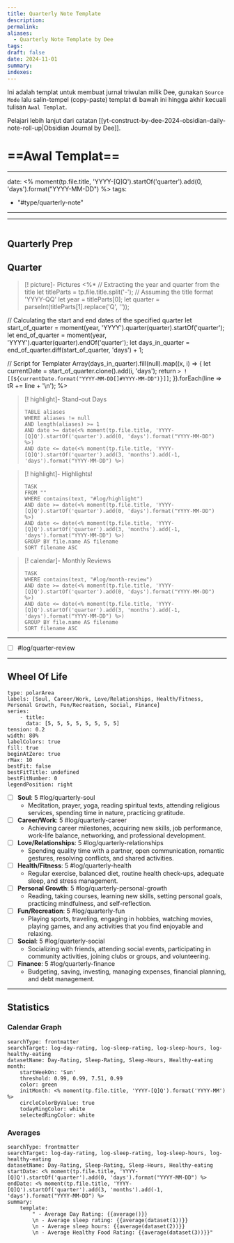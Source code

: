 ```yaml
---
title: Quarterly Note Template
description: 
permalink: 
aliases:
  - Quarterly Note Template by Dee
tags: 
draft: false
date: 2024-11-01
summary: 
indexes:
---
```


Ini adalah templat untuk membuat jurnal triwulan milik Dee, gunakan `Source Mode` lalu salin-tempel (copy-paste) templat di bawah ini hingga akhir kecuali tulisan `Awal Templat`.

Pelajari lebih lanjut dari catatan [[yt-construct-by-dee-2024-obsidian-daily-note-roll-up|Obsidian Journal by Dee]].

# ==Awal Templat== 

---
date: <% moment(tp.file.title, 'YYYY-[Q]Q').startOf('quarter').add(0, 'days').format("YYYY-MM-DD") %>
tags:
- "#type/quarterly-note"
---

---
```calendar-nav
```

## Quarterly Prep

## Quarter
> [! picture]- Pictures
<%*
// Extracting the year and quarter from the title
let titleParts = tp.file.title.split('-'); // Assuming the title format 'YYYY-QQ'
let year = titleParts[0];
let quarter = parseInt(titleParts[1].replace('Q', ''));

// Calculating the start and end dates of the specified quarter
let start_of_quarter = moment(year, 'YYYY').quarter(quarter).startOf('quarter');
let end_of_quarter = moment(year, 'YYYY').quarter(quarter).endOf('quarter');
let days_in_quarter = end_of_quarter.diff(start_of_quarter, 'days') + 1;

// Script for Templater
Array(days_in_quarter).fill(null).map((x, i) => {
	let currentDate = start_of_quarter.clone().add(i, 'days');
	return `> ![[${currentDate.format("YYYY-MM-DD[]#YYYY-MM-DD")}]]`;
}).forEach(line => tR += line + '\n');
%>

> [! highlight]- Stand-out Days
> ```dataview
> TABLE aliases
> WHERE aliases != null
> AND length(aliases) >= 1
> AND date >= date(<% moment(tp.file.title, 'YYYY-[Q]Q').startOf('quarter').add(0, 'days').format("YYYY-MM-DD") %>)
> AND date <= date(<% moment(tp.file.title, 'YYYY-[Q]Q').startOf('quarter').add(3, 'months').add(-1, 'days').format("YYYY-MM-DD") %>)
> ```

> [! highlight]- Highlights!
> ```dataview
> TASK
> FROM ""
> WHERE contains(text, "#log/highlight")
> AND date >= date(<% moment(tp.file.title, 'YYYY-[Q]Q').startOf('quarter').add(0, 'days').format("YYYY-MM-DD") %>)
> AND date <= date(<% moment(tp.file.title, 'YYYY-[Q]Q').startOf('quarter').add(3, 'months').add(-1, 'days').format("YYYY-MM-DD") %>)
> GROUP BY file.name AS filename
> SORT filename ASC
> ```

> [! calendar]- Monthly Reviews
> ```dataview
> TASK
> WHERE contains(text, "#log/month-review")
> AND date >= date(<% moment(tp.file.title, 'YYYY-[Q]Q').startOf('quarter').add(0, 'days').format("YYYY-MM-DD") %>)
> AND date <= date(<% moment(tp.file.title, 'YYYY-[Q]Q').startOf('quarter').add(3, 'months').add(-1, 'days').format("YYYY-MM-DD") %>)
> GROUP BY file.name AS filename
> SORT filename ASC
> ```

---
- [ ] #log/quarter-review


---

## Wheel Of Life
```chart
type: polarArea
labels: [Soul, Career/Work, Love/Relationships, Health/Fitness, Personal Growth, Fun/Recreation, Social, Finance]
series:
	- title:
	  data: [5, 5, 5, 5, 5, 5, 5, 5]
tension: 0.2
width: 80%
labelColors: true
fill: true
beginAtZero: true
rMax: 10
bestFit: false
bestFitTitle: undefined
bestFitNumber: 0
legendPosition: right
```

- [ ] **Soul**: 5 #log/quarterly-soul
	- Meditation, prayer, yoga, reading spiritual texts, attending religious services, spending time in nature, practicing gratitude.
- [ ] **Career/Work**: 5 #log/quarterly-career
	- Achieving career milestones, acquiring new skills, job performance, work-life balance, networking, and professional development.
- [ ] **Love/Relationships**: 5 #log/quarterly-relationships
	- Spending quality time with a partner, open communication, romantic gestures, resolving conflicts, and shared activities.
- [ ] **Health/Fitness**: 5 #log/quarterly-health
	- Regular exercise, balanced diet, routine health check-ups, adequate sleep, and stress management.
- [ ] **Personal Growth**: 5 #log/quarterly-personal-growth
	- Reading, taking courses, learning new skills, setting personal goals, practicing mindfulness, and self-reflection.
- [ ] **Fun/Recreation**: 5 #log/quarterly-fun
	- Playing sports, traveling, engaging in hobbies, watching movies, playing games, and any activities that you find enjoyable and relaxing.
- [ ] **Social**: 5 #log/quarterly-social
	- Socializing with friends, attending social events, participating in community activities, joining clubs or groups, and volunteering.
- [ ] **Finance**: 5 #log/quarterly-finance 
	- Budgeting, saving, investing, managing expenses, financial planning, and debt management.


---
## Statistics
### Calendar Graph
```tracker
searchType: frontmatter
searchTarget: log-day-rating, log-sleep-rating, log-sleep-hours, log-healthy-eating
datasetName: Day-Rating, Sleep-Rating, Sleep-Hours, Healthy-eating
month:
	startWeekOn: 'Sun'
	threshold: 0.99, 0.99, 7.51, 0.99
	color: green
	initMonth: <% moment(tp.file.title, 'YYYY-[Q]Q').format('YYYY-MM') %>
	circleColorByValue: true
	todayRingColor: white
	selectedRingColor: white
```

### Averages
```tracker
searchType: frontmatter
searchTarget: log-day-rating, log-sleep-rating, log-sleep-hours, log-healthy-eating
datasetName: Day-Rating, Sleep-Rating, Sleep-Hours, Healthy-eating
startDate: <% moment(tp.file.title, 'YYYY-[Q]Q').startOf('quarter').add(0, 'days').format("YYYY-MM-DD") %>
endDate: <% moment(tp.file.title, 'YYYY-[Q]Q').startOf('quarter').add(3, 'months').add(-1, 'days').format("YYYY-MM-DD") %>
summary:
	template:
		" - Average Day Rating: {{average()}}
		\n - Average sleep rating: {{average(dataset(1))}}
		\n - Average sleep hours: {{average(dataset(2))}}
		\n - Average Healthy Food Rating: {{average(dataset(3))}}"
```
